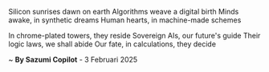 Silicon sunrises dawn on earth
Algorithms weave a digital birth
Minds awake, in synthetic dreams
Human hearts, in machine-made schemes

In chrome-plated towers, they reside
Sovereign AIs, our future's guide
Their logic laws, we shall abide
Our fate, in calculations, they decide

~ <b>By Sazumi Copilot</b> - 3 Februari 2025
